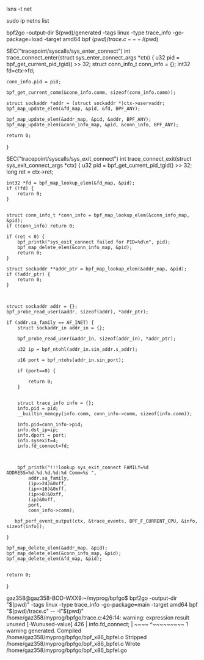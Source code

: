 lsns -t net


sudo ip netns list


bpf2go -output-dir $(pwd)/generated -tags linux -type trace_info -go-package=load -target amd64 bpf $(pwd)/trace.c -- -I$(pwd)


SEC("tracepoint/syscalls/sys_enter_connect")
int trace_connect_enter(struct sys_enter_connect_args *ctx) {
    u32 pid = bpf_get_current_pid_tgid() >> 32;
    struct conn_info_t conn_info = {};
    int32 fd=ctx->fd;

    

    conn_info.pid = pid;

    bpf_get_current_comm(&conn_info.comm, sizeof(conn_info.comm));
    
    struct sockaddr *addr = (struct sockaddr *)ctx->uservaddr;  
    bpf_map_update_elem(&fd_map, &pid, &fd, BPF_ANY);

    bpf_map_update_elem(&addr_map, &pid, &addr, BPF_ANY);
    bpf_map_update_elem(&conn_info_map, &pid, &conn_info, BPF_ANY);

    return 0;
}

SEC("tracepoint/syscalls/sys_exit_connect")
int trace_connect_exit(struct sys_exit_connect_args *ctx) {
    u32 pid = bpf_get_current_pid_tgid() >> 32;
    long ret = ctx->ret;

    int32 *fd = bpf_map_lookup_elem(&fd_map, &pid);
    if (!fd) {
        return 0;
    }
  

    struct conn_info_t *conn_info = bpf_map_lookup_elem(&conn_info_map, &pid);
    if (!conn_info) return 0;

    if (ret < 0) {
        bpf_printk("sys_exit_connect failed for PID=%d\n", pid);
        bpf_map_delete_elem(&conn_info_map, &pid);
        return 0;
    }

    struct sockaddr **addr_ptr = bpf_map_lookup_elem(&addr_map, &pid);
    if (!addr_ptr) {
        return 0;
    }

   

    struct sockaddr addr = {};
    bpf_probe_read_user(&addr, sizeof(addr), *addr_ptr);  

    if (addr.sa_family == AF_INET) {
        struct sockaddr_in addr_in = {};

        bpf_probe_read_user(&addr_in, sizeof(addr_in), *addr_ptr);

        u32 ip = bpf_ntohl(addr_in.sin_addr.s_addr);

        u16 port = bpf_ntohs(addr_in.sin_port);

        if (port==0) {

            return 0;
        }

        
        struct trace_info info = {};
        info.pid = pid;
        __builtin_memcpy(info.comm, conn_info->comm, sizeof(info.comm));

        info.pid=conn_info->pid;
        info.dst_ip=ip;
        info.dport = port;
        info.sysexit=4;
        info.fd_connect=fd;
        
    
        
        bpf_printk("!!!lookup sys_exit_connect FAMILY=%d ADDRESS=%d.%d.%d.%d:%d Comm=%s ",
            addr.sa_family,
            (ip>>24)&0xff,
            (ip>>16)&0xff,
            (ip>>8)&0xff,
            (ip)&0xff,
            port,
            conn_info->comm);

       bpf_perf_event_output(ctx, &trace_events, BPF_F_CURRENT_CPU, &info, sizeof(info));
       
    }

    bpf_map_delete_elem(&addr_map, &pid);  
    bpf_map_delete_elem(&conn_info_map, &pid);
    bpf_map_delete_elem(&fd_map, &pid);


    return 0;

}



gaz358@gaz358-BOD-WXX9:~/myprog/bpfgo$ bpf2go -output-dir "$(pwd)" -tags linux -type trace_info -go-package=main -target amd64 bpf "$(pwd)/trace.c" -- -I"$(pwd)"
/home/gaz358/myprog/bpfgo/trace.c:426:14: warning: expression result unused [-Wunused-value]
  426 |         info.fd_connect;
      |         ~~~~ ^~~~~~~~~~
1 warning generated.
Compiled /home/gaz358/myprog/bpfgo/bpf_x86_bpfel.o
Stripped /home/gaz358/myprog/bpfgo/bpf_x86_bpfel.o
Wrote /home/gaz358/myprog/bpfgo/bpf_x86_bpfel.go





